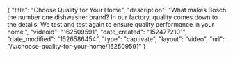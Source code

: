 {
    "title": "Choose Quality for Your Home",
    "description": "What makes Bosch the number one dishwasher brand? In our factory, quality comes down to the details. We test and test again to ensure quality performance in your home.",
    "videoid": "162509591",
    "date_created": "1524772101",
    "date_modified": "1526586454",
    "type": "captivate",
    "layout": "video",
    "url": "\/v\/choose-quality-for-your-home\/162509591"
}
